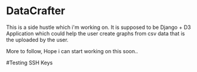 # DataCrafter

This is a side hustle which i'm working on. It is supposed to be Django + D3 Application which could help the user create graphs from csv data that is the uploaded by the user.

More to follow, Hope i can start working on this soon..

#Testing SSH Keys
